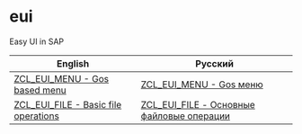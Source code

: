 # eui
Easy UI in SAP

| English| Русский |
|-------------|-------------|
|[ZCL_EUI_MENU - Gos based menu](ZCL_EUI_MENU-en.md)| [ZCL_EUI_MENU - Gos меню](ZCL_EUI_MENU-ru.md) |
|[ZCL_EUI_FILE - Basic file operations](ZCL_EUI_FILE-en.md)| [ZCL_EUI_FILE - Основные файловые операции](ZCL_EUI_FILE-ru.md) |
